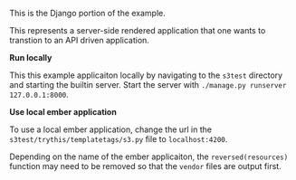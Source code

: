 This is the Django portion of the example.

This represents a server-side rendered application that one wants to transtion to an API driven application.


**Run locally**

This this example applicaiton locally by navigating to the `s3test` directory and starting the builtin server.
Start the server with `./manage.py runserver 127.0.0.1:8000`.

**Use local ember application**

To use a local ember application, change the url in the `s3test/trythis/templatetags/s3.py` file to `localhost:4200`.

Depending on the name of the ember applicaiton, the `reversed(resources)` function may need to be removed so that the `vendor` files are output first.
